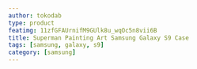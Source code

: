 ```yaml
---
author: tokodab
type: product
featimg: 11zfGFAUrnifM9GUlk8u_wqOc5n8vii6B
title: Superman Painting Art Samsung Galaxy S9 Case
tags: [samsung, galaxy, s9]
category: [samsung]
---
```

